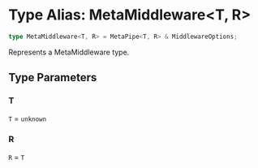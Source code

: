 # Type Alias: MetaMiddleware\<T, R\>

```ts
type MetaMiddleware<T, R> = MetaPipe<T, R> & MiddlewareOptions;
```

Represents a MetaMiddleware type.

## Type Parameters

### T

`T` = `unknown`

### R

`R` = `T`
